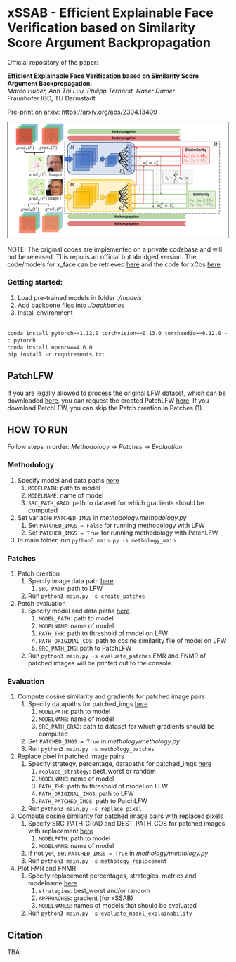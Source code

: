 # xSSAB - Efficient Explainable Face Verification based on Similarity Score Argument Backpropagation

Official repository of the paper: 

**Efficient Explainable Face Verification based on Similarity Score Argument Backpropagation,**  
*Marco Huber, Anh Thi Luu, Philipp Terhörst, Naser Damer*  
Fraunhofer IGD, TU Darmstadt

Pre-print on arxiv: https://arxiv.org/abs/2304.13409

![](xSSAB_Overview.png)

NOTE: The original codes are implemented on a private codebase and will not be released. This repo is an official but abridged version. The code/models for x_face can be retrieved [here](https://github.com/Martlgap/x-face-verification) and the code for xCos [here](https://github.com/ntubiolin/xcos).

### Getting started:
1. Load pre-trained models in folder *./models*
2. Add backbone files into *./backbones*
3. Install environment
```commandline

conda install pytorch==1.12.0 torchvision==0.13.0 torchaudio==0.12.0 -c pytorch
conda install opencv==4.6.0
pip install -r requirements.txt
```

## PatchLFW

If you are legally allowed to process the original LFW dataset, which can be downloaded [here](http://vis-www.cs.umass.edu/lfw/), you can request the created PatchLFW [here](https://drive.google.com/drive/folders/1o4xCHJJtK3YZDaXo8Ln4l4BZ_Y7hp_fM). If you download PatchLFW, you can skip the Patch creation in Patches (1).

## HOW TO RUN
Follow steps in order: *Methodology* -> *Patches* -> *Evaluation*

### Methodology
1. Specify model and data paths [here](methodology/methodology.py)
   1. ``MODELPATH``: path to model
   2. ``MODELNAME``: name of model
   3. ``SRC_PATH_GRAD``: path to dataset for which gradients should be computed
2. Set variable ``PATCHED_IMGS`` in *methodology.methodology.py*
   1. Set ``PATCHED_IMGS = False`` for running methodology with LFW
   2. Set ``PATCHED_IMGS = True`` for running methodology with PatchLFW
3. In main folder, run ``python3 main.py -s methology_main``

### Patches
1. Patch creation
   1. Specify image data path [here](patches/patch.py)
      1. ``SRC_PATH``: path to LFW
   2. Run ``python3 main.py -s create_patches``
2. Patch evaluation
   1. Specify model and data paths [here](patches/patch_eval.py)
      1. ``MODEL_PATH``: path to model
      2. ``MODELNAME``: name of model
      3. ``PATH_THR``: path to threshold of model on LFW
      4. ``PATH_ORIGINAL_COS``: path to cosine similarity file of model on LFW
      5. ``SRC_PATH_IMG``: path to PatchLFW
   2. Run ``python3 main.py -s evaluate_patches``
FMR and FNMR of patched images will be printed out to the console.

### Evaluation
1. Compute cosine similarity and gradients for patched image pairs
   1. Specify datapaths for patched_imgs [here](methodology/methodology.py)
      1. ``MODELPATH``: path to model
      2. ``MODELNAME``: name of model
      3. ``SRC_PATH_GRAD``: path to dataset for which gradients should be computed
   2. Set ``PATCHED_IMGS = True`` in *methology/methology.py*
   3. Run ``python3 main.py -s methology_patches``
2. Replace pixel in patched image pairs
   1. Specify strategy, percentage, datapaths for patched_imgs [here](evaluation/replacement.py)
      1. ``replace_strategy``: best_worst or random
      2. ``MODELNAME``: name of model
      3. ``PATH_THR``: path to threshold of model on LFW
      4. ``PATH_ORIGINAL_IMGS``: path to LFW
      5. ``PATH_PATCHED_IMGS``: path to PatchLFW
   2. Run ``python3 main.py -s replace_pixel``
3. Compute cosine similarity for patched image pairs with replaced pixels
   1. Specify SRC_PATH_GRAD and DEST_PATH_COS for patched images with replacement [here](methodology/methodology.py)
      1. ``MODELPATH``: path to model
      2. ``MODELNAME``: name of model
   2. If not yet, set ``PATCHED_IMGS = True`` in *methology/methology.py*
   3. Run ``python3 main.py -s methology_replacement``
4. Plot FMR and FNMR 
   1. Specify replacement percentages, strategies, metrics and modelname [here](evaluation/evaluate.py)
      1. ``strategies``: best_worst and/or random
      2. ``APPROACHES``: gradient (for xSSAB)
      3. ``MODELNAMES``: names of models that should be evaluated
   2. Run ``python3 main.py -s evaluate_model_explainability``


## Citation

TBA
